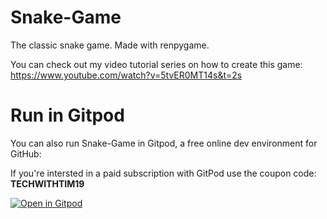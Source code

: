 # Snake-Game
The classic snake game. Made with renpygame.

You can check out my video tutorial series on how to create this game: https://www.youtube.com/watch?v=5tvER0MT14s&t=2s

# Run in Gitpod

You can also run Snake-Game in Gitpod, a free online dev environment for GitHub:

If you're intersted in a paid subscription with GitPod use the coupon code: **TECHWITHTIM19**

[![Open in Gitpod](https://gitpod.io/button/open-in-gitpod.svg)](https://gitpod.io/#https://github.com/techwithtim/Snake-Game/blob/master/snake.py)
